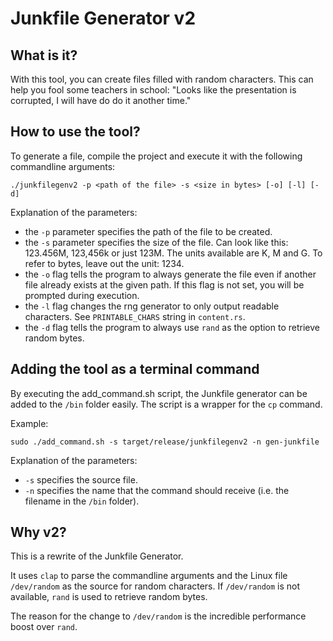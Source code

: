 # Junkfile Generator v2

## What is it?
With this tool, you can create files filled with random characters. This can help you fool some teachers in school: "Looks like the presentation is corrupted, I will have do do it another time." 

## How to use the tool?

To generate a file, compile the project and execute it with the following commandline arguments:

```
./junkfilegenv2 -p <path of the file> -s <size in bytes> [-o] [-l] [-d]
```

Explanation of the parameters:

- the `-p` parameter specifies the path of the file to be created.
- the `-s` parameter specifies the size of the file. Can look like this: 123.456M, 123,456k or just 123M. The units available are K, M and G. To refer to bytes, leave out the unit: 1234.
- the `-o` flag tells the program to always generate the file even if another file already exists at the given path. If this flag is not set, you will be prompted during execution.
- the `-l` flag changes the rng generator to only output readable characters. See `PRINTABLE_CHARS` string in `content.rs`.
- the `-d` flag tells the program to always use `rand` as the option to retrieve random bytes.


## Adding the tool as a terminal command

By executing the add_command.sh script, the Junkfile generator can be added to the `/bin` folder easily. The script is a wrapper for the `cp` command.

Example:
```
sudo ./add_command.sh -s target/release/junkfilegenv2 -n gen-junkfile
```

Explanation of the parameters:
- `-s` specifies the source file.
- `-n` specifies the name that the command should receive (i.e. the filename in the `/bin` folder).


## Why v2?
This is a rewrite of the Junkfile Generator.

It uses `clap` to parse the commandline arguments and the Linux file `/dev/random` as the source for random characters.
If `/dev/random` is not available, `rand` is used to retrieve random bytes.

The reason for the change to `/dev/random` is the incredible performance boost over `rand`.
